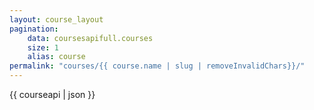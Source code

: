 ```yaml
---
layout: course_layout
pagination:
    data: coursesapifull.courses
    size: 1
    alias: course
permalink: "courses/{{ course.name | slug | removeInvalidChars}}/"
---
```

{{ courseapi | json }}
